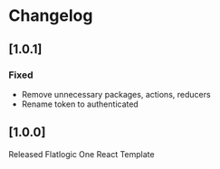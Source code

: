# Changelog

## [1.0.1]

### Fixed

- Remove unnecessary packages, actions, reducers
- Rename token to authenticated 

## [1.0.0]

Released Flatlogic One React Template
